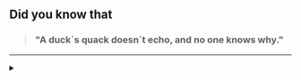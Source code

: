 ## Did you know that

<h3>
  <blockquote>
<!--START_SECTION:debris-->                                                                                                                                                                                                                                                  
"A duck`s quack doesn`t echo, and no one knows why."
<!--END_SECTION:debris-->
  </blockquote>
</h3>

-----

<details>
  <summary></summary>

<img src="https://github-readme-stats.vercel.app/api?show_icons=true&hide=issues&username=ekickx"> <img src="https://github-readme-stats.vercel.app/api/top-langs/?layout=compact&username=ekickx">

</details>
